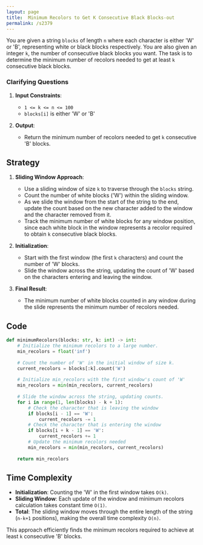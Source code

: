 ```yaml
---
layout: page
title:  Minimum Recolors to Get K Consecutive Black Blocks-out
permalink: /s2379
---
```


You are given a string `blocks` of length `n` where each character is either 'W' or 'B', representing white or black blocks respectively. You are also given an integer `k`, the number of consecutive black blocks you want. The task is to determine the minimum number of recolors needed to get at least `k` consecutive black blocks.

### Clarifying Questions

1. **Input Constraints**: 
    - `1 <= k <= n <= 100`
    - `blocks[i]` is either 'W' or 'B'

2. **Output**:
    - Return the minimum number of recolors needed to get `k` consecutive 'B' blocks.

## Strategy

1. **Sliding Window Approach**:
    - Use a sliding window of size `k` to traverse through the `blocks` string.
    - Count the number of white blocks ('W') within the sliding window.
    - As we slide the window from the start of the string to the end, update the count based on the new character added to the window and the character removed from it.
    - Track the minimum number of white blocks for any window position, since each white block in the window represents a recolor required to obtain `k` consecutive black blocks.

2. **Initialization**:
    - Start with the first window (the first `k` characters) and count the number of 'W' blocks.
    - Slide the window across the string, updating the count of 'W' based on the characters entering and leaving the window.

3. **Final Result**:
    - The minimum number of white blocks counted in any window during the slide represents the minimum number of recolors needed.

## Code

```python
def minimumRecolors(blocks: str, k: int) -> int:
    # Initialize the minimum recolors to a large number.
    min_recolors = float('inf')
    
    # Count the number of 'W' in the initial window of size k.
    current_recolors = blocks[:k].count('W')
    
    # Initialize min_recolors with the first window's count of 'W'
    min_recolors = min(min_recolors, current_recolors)
    
    # Slide the window across the string, updating counts.
    for i in range(1, len(blocks) - k + 1):
        # Check the character that is leaving the window
        if blocks[i - 1] == 'W':
            current_recolors -= 1
        # Check the character that is entering the window
        if blocks[i + k - 1] == 'W':
            current_recolors += 1
        # Update the minimum recolors needed
        min_recolors = min(min_recolors, current_recolors)
    
    return min_recolors
```

## Time Complexity

- **Initialization**: Counting the 'W' in the first window takes `O(k)`.
- **Sliding Window**: Each update of the window and minimum recolors calculation takes constant time `O(1)`.
- **Total**: The sliding window moves through the entire length of the string (`n-k+1` positions), making the overall time complexity `O(n)`.

This approach efficiently finds the minimum recolors required to achieve at least `k` consecutive 'B' blocks.